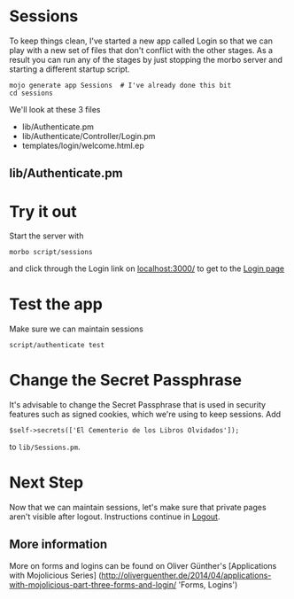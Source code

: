 # Sessions

To keep things clean, I've started a new app called Login
so that we can play with a new set of files that don't 
conflict with the other stages.  As a result you can run 
any of the stages by just stopping the morbo server and 
starting a different startup script.

```
mojo generate app Sessions	# I've already done this bit
cd sessions
```

We'll look at these 3 files
* lib/Authenticate.pm
* lib/Authenticate/Controller/Login.pm
* templates/login/welcome.html.ep

## lib/Authenticate.pm

# Try it out
Start the server with
```
morbo script/sessions
```
and click through the Login link on [localhost:3000/](http://localhost:3000/)
to get to the [Login page](http://localhost:3000/login)

# Test the app

Make sure we can maintain sessions 

```
script/authenticate test 
```

# Change the Secret Passphrase

It's advisable to change the Secret Passphrase
that is used in security features such as signed cookies, which we're using to keep sessions.
Add
```
$self->secrets(['El Cementerio de los Libros Olvidados']);
```
to `lib/Sessions.pm`.


# Next Step

Now that we can maintain sessions, let's make sure that private pages aren't visible after logout.
Instructions continue in [Logout](Logout.md).

## More information

More on forms and logins can be found on Oliver Günther's [Applications with Mojolicious Series]
(http://oliverguenther.de/2014/04/applications-with-mojolicious-part-three-forms-and-login/ 'Forms, Logins')
